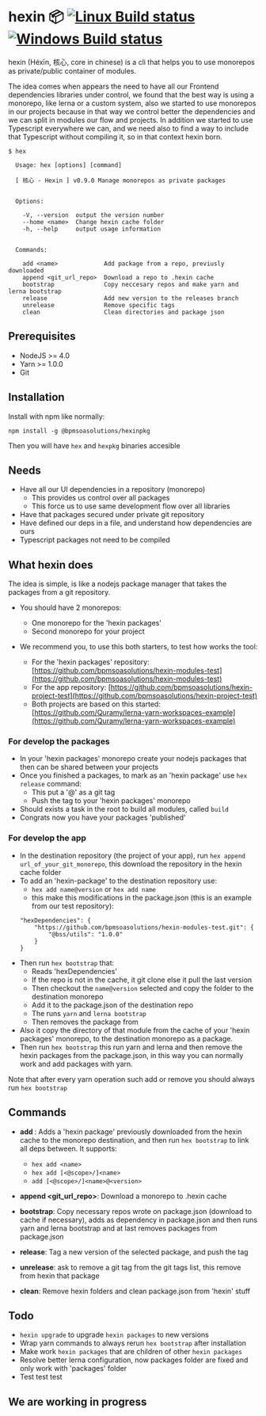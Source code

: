 # hexin :package: [![Linux Build status][travis-badge]][travis-link] [![Windows Build status][appveyor-badge]][appveyor-link]

hexin (Héxīn, 核心, core in chinese) is a cli that helps you to use monorepos as private/public container of modules.

The idea comes when appears the need to have all our Frontend dependencies libraries under control, we found that the best way is using a monorepo, like lerna or a custom system, also we started to use monorepos in our projects because in that way we control better the dependencies and we can split in modules our flow and projects. In addition we started to use Typescript everywhere we can, and we need also to find a way to include that Typescript without compiling it, so in that context hexin born.

```
$ hex

  Usage: hex [options] [command]

  [ 核心 - Hexin ] v0.9.0 Manage monorepos as private packages


  Options:

    -V, --version  output the version number
    --home <name>  Change hexin cache folder
    -h, --help     output usage information


  Commands:

    add <name>             Add package from a repo, previusly downloaded
    append <git_url_repo>  Download a repo to .hexin cache
    bootstrap              Copy neccesary repos and make yarn and lerna bootstrap
    release                Add new version to the releases branch
    unrelease              Remove specific tags
    clean                  Clean directories and package json
```

## Prerequisites

- NodeJS >= 4.0
- Yarn >= 1.0.0
- Git

## Installation

Install with npm like normally:

```
npm install -g @bpmsoasolutions/hexinpkg
```

Then you will have `hex` and `hexpkg` binaries accesible

## Needs

- Have all our UI dependencies in a repository (monorepo)
    - This provides us control over all packages
    - This force us to use same development flow over all libraries
- Have that packages secured under private git repository
- Have defined our deps in a file, and understand how dependencies are ours
- Typescript packages not need to be compiled

## What hexin does

The idea is simple, is like a nodejs package manager that takes the packages from a git repository.

- You should have 2 monorepos:
    - One monorepo for the 'hexin packages'
    - Second monorepo for your project

- We recommend you, to use this both starters, to test how works the tool:
    - For the 'hexin packages' repository: [https://github.com/bpmsoasolutions/hexin-modules-test](https://github.com/bpmsoasolutions/hexin-modules-test)
    - For the app repository: [https://github.com/bpmsoasolutions/hexin-project-test](https://github.com/bpmsoasolutions/hexin-project-test)
    - Both projects are based on this started: [https://github.com/Quramy/lerna-yarn-workspaces-example](https://github.com/Quramy/lerna-yarn-workspaces-example)

### For develop the packages

- In your 'hexin packages' monorepo create your nodejs packages that then can be shared between your projects
- Once you finished a packages, to mark as an 'hexin package' use `hex release` command:
    - This put a '<name>@<version>' as a git tag
    - Push the tag to your 'hexin packages' monorepo
- Should exists a task in the root to build all modules, called `build`
- Congrats now you have your packages 'published'

### For develop the app

- In the destination repository (the project of your app), run `hex append url_of_your_git_monorepo`, this download the repository in the hexin cache folder
- To add an 'hexin-package' to the destination repository use:
    - `hex add name@version` or `hex add name`
    - this make this modifications in the package.json (this is an example from our test repository):
    ```
    "hexDependencies": {
        "https://github.com/bpmsoasolutions/hexin-modules-test.git": {
            "@bss/utils": "1.0.0"
        }
    }
    ```
- Then run `hex bootstrap` that:
    - Reads 'hexDependencies'
    - If the repo is not in the cache, it git clone else it pull the last version
    - Then checkout the `name@version` selected and copy the folder to the destination monorepo
    - Add it to the package.json of the destination repo
    - The runs `yarn` and `lerna bootstrap`
    - Then removes the package from
- Also it copy the directory of that module from the cache of your 'hexin packages' monorepo, to the destination monorepo as a package.
- Then run `hex bootstrap` this run yarn and lerna and then remove the hexin packages from the package.json, in this way you can normally work and add packages with yarn.

Note that after every yarn operation such add or remove you should always run `hex bootstrap`

## Commands

- **add <name>**: Adds a 'hexin package' previously downloaded from the hexin cache to the monorepo destination, and then run `hex bootstrap` to link all deps between. It supports:
    - `hex add <name>`
    - `hex add [<@scope>/]<name>`
    - `add [<@scope>/]<name>@<version>`

- **append <git_url_repo>**:  Download a monorepo to .hexin cache

- **bootstrap**: Copy necessary repos wrote on package.json (download to cache if necessary), adds as dependency in package.json and then runs yarn and lerna bootstrap and at last removes packages from package.json

- **release**: Tag a new version of the selected package, and push the tag

- **unrelease**: ask to remove a git tag from the git tags list, this remove from hexin that package

- **clean**: Remove hexin folders and clean package.json from 'hexin' stuff

## Todo

- `hexin upgrade` to upgrade `hexin packages` to new versions
- Wrap yarn commands to always rerun `hex bootstrap` after installation
- Make work `hexin packages` that are children of other `hexin packages`
- Resolve better lerna configuration, now packages folder are fixed and only work with 'packages' folder
- Test test test

## We are working in progress

[travis-badge]: https://img.shields.io/travis/bpmsoasolutions/hexin.svg?style=flat-square&label=linux
[travis-link]: https://travis-ci.org/bpmsoasolutions/hexin
[appveyor-badge]: https://img.shields.io/appveyor/ci/bss-ruben-fernandez/hexin.svg?style=flat-square&label=windows
[appveyor-link]: https://ci.appveyor.com/project/bss-ruben-fernandez/hexin
